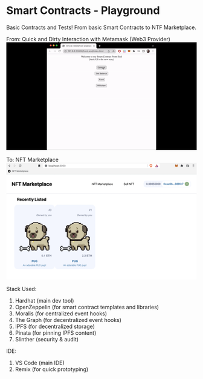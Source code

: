 # Smart Contracts - Playground

Basic Contracts and Tests! From basic Smart Contracts to NTF Marketplace.

From: Quick and Dirty Interaction with Metamask (Web3 Provider)
![](https://github.com/royyannick/smart-contracts-playground/blob/main/hardhat-fund-me-fcc/Web3-FrontEnd.gif)

To: NFT Marketplace
![](https://github.com/royyannick/smart-contracts-playground/blob/main/nft-marketplace/img/NFT_Marketplace_FCC.png)

Stack Used:

1. Hardhat (main dev tool)
2. OpenZeppelin (for smart contract templates and libraries)
3. Moralis (for centralized event hooks)
4. The Graph (for decentralized event hooks)
5. IPFS (for decentralized storage)
6. Pinata (for pinning IPFS content)
7. Slinther (security & audit)

IDE:

1. VS Code (main IDE)
2. Remix (for quick prototyping)
